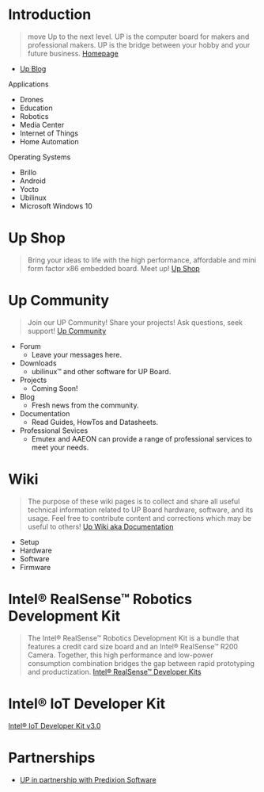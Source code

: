 # Introduction

> move Up to the next level. UP is the computer board for makers and professional makers. UP is the bridge between your hobby and your future business. [Homepage](http://www.up-board.org/)

-  [Up Blog](http://www.up-board.org/blog/)

Applications

- Drones
- Education
- Robotics
- Media Center
- Internet of Things
- Home Automation

Operating Systems

- Brillo
- Android
- Yocto
- Ubilinux
- Microsoft Windows 10

# Up Shop

> Bring your ideas to life with the high performance, affordable and mini form factor x86 embedded board. Meet up! [Up Shop](http://up-shop.org/)

# Up Community

> Join our UP Community! Share your projects! Ask questions, seek support! [Up Community](https://up-community.org/)

- Forum
  - Leave your messages here.
- Downloads
  - ubilinux™ and other software for UP Board.
- Projects
  - Coming Soon!
- Blog
  - Fresh news from the community.
- Documentation
  - Read Guides, HowTos and Datasheets.
- Professional Sevices
  - Emutex and AAEON can provide a range of professional services to meet your needs.

# Wiki

> The purpose of these wiki pages is to collect and share all useful technical information related to UP Board hardware, software, and its usage. Feel free to contribute content and corrections which may be useful to others! [Up Wiki aka Documentation](https://up-community.org/wiki/Main_Page)

- Setup
- Hardware
- Software
- Firmware

# Intel® RealSense™ Robotics Development Kit

> The Intel® RealSense™ Robotics Development Kit is a bundle that features a credit card size board and an Intel® RealSense™ R200 Camera. Together, this high performance and low-power consumption combination bridges the gap between rapid prototyping and productization. [Intel® RealSense™ Developer Kits](http://click.intel.com/intelr-realsensetm-robotic-development-kit.html)

# Intel® IoT Developer Kit

[Intel® IoT Developer Kit v3.0](https://software.intel.com/en-us/blogs/2016/03/30/intel-iot-developer-kit-30-release-notes?utm_campaign=IHI-IoT-Q2_16&utm_medium=Syndication&utm_source=Taboola&utm_content=&utm_term=&&utm_term=cbsinteractive-cnet&utm_content=The+Intel+IoT+Developer+Kit+3.0+is+here.+Find+out+what%27s+new)

# Partnerships

- [UP in partnership with Predixion Software](http://www.up-board.org/kickstarter/up-in-partnership-with-predixion-software/)
